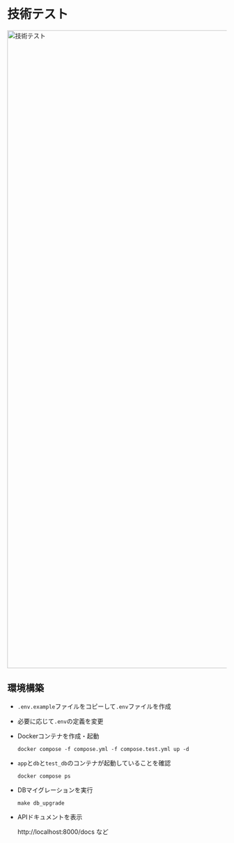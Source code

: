 # 技術テスト

<img width="1465" alt="技術テスト" src="https://github.com/user-attachments/assets/26fc1c56-b2e3-45c1-8369-d3400d01ca79">

## 環境構築

- `.env.example`ファイルをコピーして`.env`ファイルを作成

- 必要に応じて`.env`の定義を変更

- Dockerコンテナを作成・起動

    ```commandline
    docker compose -f compose.yml -f compose.test.yml up -d
    ```

- `app`と`db`と`test_db`のコンテナが起動していることを確認

    ```commandline
    docker compose ps
    ```

- DBマイグレーションを実行

    ```commandline
    make db_upgrade
    ```

- APIドキュメントを表示
  
  http://localhost:8000/docs など
